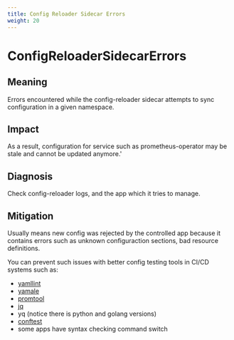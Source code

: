 ```yaml
---
title: Config Reloader Sidecar Errors
weight: 20
---
```


# ConfigReloaderSidecarErrors

## Meaning

Errors encountered while the config-reloader sidecar attempts to sync
configuration in a given namespace.

## Impact

As a result, configuration for service such as prometheus-operator may be
stale and cannot be updated anymore.'

## Diagnosis

Check config-reloader logs, and the app which it tries to manage.

## Mitigation

Usually means new config was rejected by the controlled app because it contains
errors such as unknown configuraction sections, bad resource definitions.

You can prevent such issues with better config testing tools in CI/CD systems
such as:

- [yamllint](https://yamllint.readthedocs.io/en/stable/)
- [yamale](https://github.com/23andMe/Yamale)
- [promtool](https://prometheus.io/docs/prometheus/latest/configuration/unit_testing_rules/)
- [jq](https://stedolan.github.io/jq/)
- yq (notice there is python and golang versions)
- [conftest](https://www.conftest.dev/)
- some apps have syntax checking command switch
